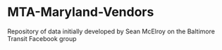 # MTA-Maryland-Vendors
Repository of data initially developed by Sean McElroy on the Baltimore Transit Facebook group
